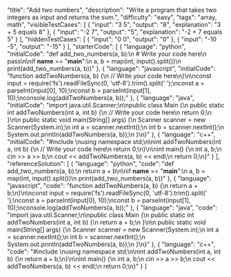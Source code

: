 "title": "Add two numbers",
"description": "Write a program that takes two integers as input and returns the sum.",
"difficulty": "easy",
"tags": "array, math",
"visibleTestCases": [
    {
        "input": "3 5",
        "output": "8",
        "explanation": "3 + 5 equals 8"
    },
    {
        "input": "-2 7",
        "output": "5",
        "explanation": "-2 + 7 equals 5"
    }
],
"hiddenTestCases": [
    {
        "input": "0 0",
        "output": "0"
    },
    {
        "input": "-10 -5",
        "output": "-15"
    }
],
"starterCode": [
    {
        "language": "python",
        "initialCode": "def add_two_numbers(a, b):\n    # Write your code here\n    pass\n\nif __name__ == \"__main__\":\n    a, b = map(int, input().split())\n    print(add_two_numbers(a, b))"
    },
    {
        "language": "javascript",
        "initialCode": "function addTwoNumbers(a, b) {\n    // Write your code here\n}\n\nconst input = require('fs').readFileSync(0, 'utf-8').trim().split(' ');\nconst a = parseInt(input[0], 10);\nconst b = parseInt(input[1], 10);\nconsole.log(addTwoNumbers(a, b));"
    },
    {
        "language": "java",
        "initialCode": "import java.util.Scanner;\n\npublic class Main {\n    public static int addTwoNumbers(int a, int b) {\n        // Write your code here\n        return 0;\n    }\n\n    public static void main(String[] args) {\n        Scanner scanner = new Scanner(System.in);\n        int a = scanner.nextInt();\n        int b = scanner.nextInt();\n        System.out.println(addTwoNumbers(a, b));\n    }\n}"
    },
    {
        "language": "c++",
        "initialCode": "#include <iostream>\nusing namespace std;\n\nint addTwoNumbers(int a, int b) {\n    // Write your code here\n    return 0;\n}\n\nint main() {\n    int a, b;\n    cin >> a >> b;\n    cout << addTwoNumbers(a, b) << endl;\n    return 0;\n}"
    }
],
"referenceSolution": [
    {
        "language": "python",
        "code": "def add_two_numbers(a, b):\n    return a + b\n\nif __name__ == \"__main__\":\n    a, b = map(int, input().split())\n    print(add_two_numbers(a, b))"
    },
    {
        "language": "javascript",
        "code": "function addTwoNumbers(a, b) {\n    return a + b;\n}\n\nconst input = require('fs').readFileSync(0, 'utf-8').trim().split(' ');\nconst a = parseInt(input[0], 10);\nconst b = parseInt(input[1], 10);\nconsole.log(addTwoNumbers(a, b));"
    },
    {
        "language": "java",
        "code": "import java.util.Scanner;\n\npublic class Main {\n    public static int addTwoNumbers(int a, int b) {\n        return a + b;\n    }\n\n    public static void main(String[] args) {\n        Scanner scanner = new Scanner(System.in);\n        int a = scanner.nextInt();\n        int b = scanner.nextInt();\n        System.out.println(addTwoNumbers(a, b));\n    }\n}"
    },
    {
        "language": "c++",
        "code": "#include <iostream>\nusing namespace std;\n\nint addTwoNumbers(int a, int b) {\n    return a + b;\n}\n\nint main() {\n    int a, b;\n    cin >> a >> b;\n    cout << addTwoNumbers(a, b) << endl;\n    return 0;\n}"
    }
]